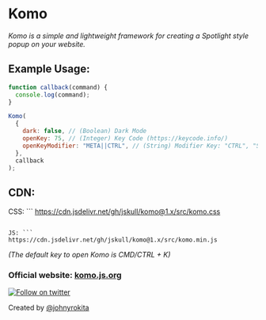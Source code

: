 # Komo

_Komo is a simple and lightweight framework for creating a Spotlight style popup on your website._

## Example Usage:

```js
function callback(command) {
  console.log(command);
}

Komo(
  {
    dark: false, // (Boolean) Dark Mode
    openKey: 75, // (Integer) Key Code (https://keycode.info/)
    openKeyModifier: "META||CTRL", // (String) Modifier Key: "CTRL", "SHIFT", "META", "META||CTRL", ""
  },
  callback
);
```

## CDN:

CSS: ```
https://cdn.jsdelivr.net/gh/jskull/komo@1.x/src/komo.css

````

JS: ```
https://cdn.jsdelivr.net/gh/jskull/komo@1.x/src/komo.min.js
````

_(The default key to open Komo is CMD/CTRL + K)_

### Official website: [komo.js.org](https://komo.js.org)

<p align="left">
  <a href="https://twitter.com/johnyrokita"><img src="https://img.shields.io/twitter/follow/johnyrokita.svg?label=Twitter" alt="Follow on twitter"></a>
</p>

Created by [@johnyrokita]()
